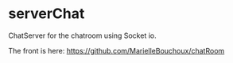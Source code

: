 # serverChat
ChatServer for the chatroom using Socket io.


The front is here:
https://github.com/MarielleBouchoux/chatRoom
